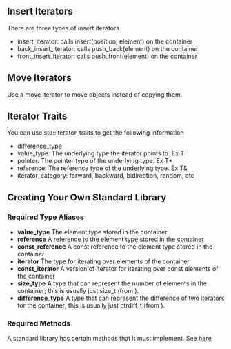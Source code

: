 ## Insert Iterators

There are three types of insert iterators
* insert_iterator: calls insert(position, element) on the container
* back_insert_iterator: calls push_back(element) on the container
* front_insert_iterator: calls push_front(element) on the container

## Move Iterators
 Use a move iterator to move objects instead of copying them.

## Iterator Traits
You can use std::iterator_traits to get the following information
* difference_type
* value_type:   The underlying type the iterator points to. Ex T
* pointer:      The pointer type of the underlying type. Ex T*
* reference:    The reference type of the underlying type. Ex T&
* iterator_category: forward, backward, bidirection, random, etc

## Creating Your Own Standard Library

### Required Type Aliases
* **value_type** The element type stored in the container
* **reference** A reference to the element type stored in the container
* **const_reference** A const reference to the element type stored in the container
* **iterator** The type for iterating over elements of the container
* **const_iterator** A version of iterator for iterating over const elements of the container
* **size_type** A type that can represent the number of elements in the container; this is usually just size_t (from <cstddef>).
* **difference_type** A type that can represent the difference of two iterators for the container; this is usually just ptrdiff_t (from <cstddef>).

### Required Methods
A standard library has certain methods that it must implement. 
See [here](https://en.cppreference.com/w/cpp/named_req/Container)